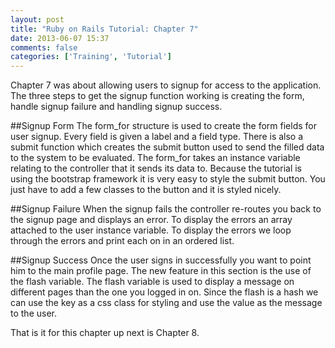 ```yaml
---
layout: post
title: "Ruby on Rails Tutorial: Chapter 7"
date: 2013-06-07 15:37
comments: false
categories: ['Training', 'Tutorial']
---
```


Chapter 7 was about allowing users to signup for access to the application.
The three steps to get the signup function working is creating the form, handle signup failure and handling signup success.

<!-- more -->

##Signup Form
The form_for structure is used to create the form fields for user signup.
Every field is given a label and a field type.
There is also a submit function which creates the submit button used to send the filled data to the system to be evaluated.
The form_for takes an instance variable relating to the controller that it sends its data to.
Because the tutorial is using the bootstrap framework it is very easy to style the submit button.
You just have to add a few classes to the button and it is styled nicely.

##Signup Failure
When the signup fails the controller re-routes you back to the signup page and displays an error.
To display the errors an array attached to the user instance variable.
To display the errors we loop through the errors and print each on in an ordered list.

##Signup Success
Once the user signs in successfully you want to point him to the main profile page.
The new feature in this section is the use of the flash variable.
The flash variable is used to display a message on different pages than the one you logged in on.
Since the flash is a hash we can use the key as a css class for styling and use the value as the message to the user.

That is it for this chapter up next is Chapter 8.
